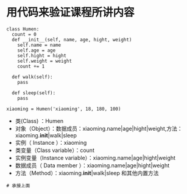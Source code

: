 # 用代码来验证课程所讲内容

```
class Humen:
  count = 0
  def __init__(self, name, age, hight, weight)
    self.name = name
    self.age = age
    self.hight = hight
    self.weight = weight
    count += 1
  
  def walk(self):
    pass
  
  def sleep(self):
    pass

xiaoming = Humen('xiaoming', 18, 180, 100)
```

- 类(Class) ：Humen
- 对象（Object）：数据成员：xiaoming.name|age|hight|weight,方法：xiaoming.__init__|walk|sleep
- 实例（ Instance ）：xiaoming
- 类变量（Class variable）：count
- 实例变量（Instance variable）：xiaoming.name|age|hight|weight
- 数据成员（ Data member ）：xiaoming.name|age|hight|weight
- 方法（Method）：xiaoming.__init__|walk|sleep 和其他内置方法


```
# 承接上面


```
